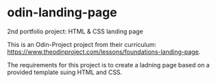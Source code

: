 # odin-landing-page
2nd portfolio project: HTML &amp; CSS landing page

This is an Odin-Project project from their curriculum: https://www.theodinproject.com/lessons/foundations-landing-page.

The requirements for this project is to create a ladning page based on a provided template suing HTML and CSS.

